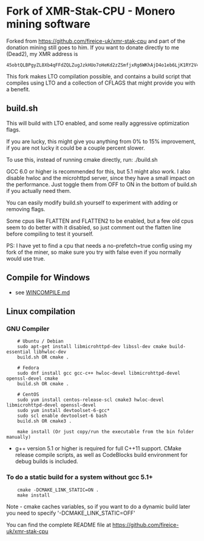 # Fork of XMR-Stak-CPU - Monero mining software

Forked from https://github.com/fireice-uk/xmr-stak-cpu and part of the donation mining still goes to him.
If you want to donate directly to me (Dead2), my XMR address is 
```
45obtQLBPgyZL8Xb4qFFdZQLZugJzkHUo7oHeKd2zZSmfjxRg6WKhAjD4o1eb6LjK1RY2V4sp1nmDAity9Ks9NvZHw8z1EL
```

This fork makes LTO compilation possible, and contains a build script that compiles using
LTO and a collection of CFLAGS that might provide you with a benefit.

## build.sh
This will build with LTO enabled, and some really aggressive optimization flags.

If you are lucky, this might give you anything from 0% to 15% improvement,
if you are not lucky it could be a couple percent slower.

To use this, instead of running cmake directly, run:
./build.sh

GCC 6.0 or higher is recommended for this, but 5.1 might also work.
I also disable hwloc and the microhttpd server, since they have a small impact
on the performance. Just toggle them from OFF to ON in the bottom of build.sh if
you actually need them.

You can easily modify build.sh yourself to experiment with adding or removing flags.

Some cpus like FLATTEN and FLATTEN2 to be enabled, but a few old cpus seem to
do better with it disabled, so just comment out the flatten line before compiling
to test it yourself.

PS: I have yet to find a cpu that needs a no-prefetch=true config using my fork of the miner,
so make sure you try with false even if you normally would use true.

## Compile for Windows
- see [WINCOMPILE.md](WINCOMPILE.md)

## Linux compilation
### GNU Compiler
```
    # Ubuntu / Debian
    sudo apt-get install libmicrohttpd-dev libssl-dev cmake build-essential libhwloc-dev
    build.sh OR cmake .

    # Fedora
    sudo dnf install gcc gcc-c++ hwloc-devel libmicrohttpd-devel openssl-devel cmake
    build.sh OR cmake .

    # CentOS
    sudo yum install centos-release-scl cmake3 hwloc-devel libmicrohttpd-devel openssl-devel
    sudo yum install devtoolset-6-gcc*
    sudo scl enable devtoolset-6 bash
    build.sh OR cmake3 .

    make install (Or just copy/run the executable from the bin folder manually)
```

- g++ version 5.1 or higher is required for full C++11 support. CMake release compile scripts, as well as CodeBlocks build environment for debug builds is included.

### To do a static build for a system without gcc 5.1+
```
    cmake -DCMAKE_LINK_STATIC=ON .
    make install
```
Note - cmake caches variables, so if you want to do a dynamic build later you need to specify '-DCMAKE_LINK_STATIC=OFF'


You can find the complete README file at https://github.com/fireice-uk/xmr-stak-cpu
